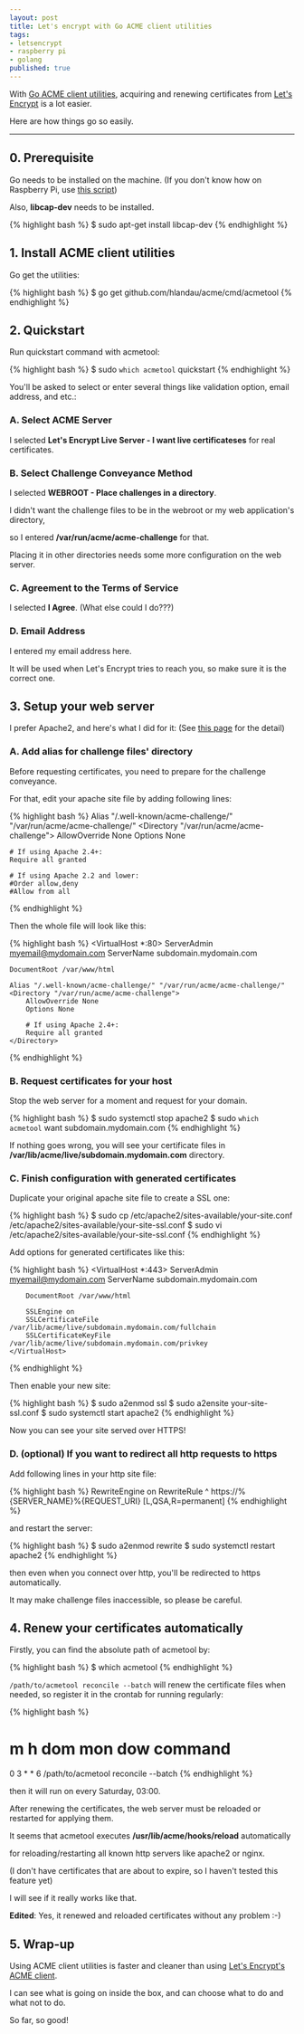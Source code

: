 ```yaml
---
layout: post
title: Let's encrypt with Go ACME client utilities
tags:
- letsencrypt
- raspberry pi
- golang
published: true
---
```


With [Go ACME client utilities](https://github.com/hlandau/acme), acquiring and renewing certificates from [Let's Encrypt](https://letsencrypt.org/) is a lot easier.

Here are how things go so easily.

----

## 0. Prerequisite

Go needs to be installed on the machine.
(If you don't know how on Raspberry Pi, use [this script](https://github.com/meinside/rpi-configs/blob/master/bin/prep_go.sh))

Also, **libcap-dev** needs to be installed.

{% highlight bash %}
$ sudo apt-get install libcap-dev
{% endhighlight %}

## 1. Install ACME client utilities

Go get the utilities:

{% highlight bash %}
$ go get github.com/hlandau/acme/cmd/acmetool
{% endhighlight %}

## 2. Quickstart

Run quickstart command with acmetool:

{% highlight bash %}
$ sudo `which acmetool` quickstart
{% endhighlight %}

You'll be asked to select or enter several things like validation option, email address, and etc.:

### A. Select ACME Server

I selected **Let's Encrypt Live Server - I want live certificateses** for real certificates.

### B. Select Challenge Conveyance Method

I selected **WEBROOT - Place challenges in a directory**.

I didn't want the challenge files to be in the webroot or my web application's directory,
  
so I entered **/var/run/acme/acme-challenge** for that.

Placing it in other directories needs some more configuration on the web server.

### C. Agreement to the Terms of Service

I selected **I Agree**. (What else could I do???)

### D. Email Address

I entered my email address here.

It will be used when Let's Encrypt tries to reach you, so make sure it is the correct one.

## 3. Setup your web server

I prefer Apache2, and here's what I did for it:
(See [this page](https://github.com/hlandau/acme/blob/master/_doc/WSCONFIG.md) for the detail)

### A. Add alias for challenge files' directory

Before requesting certificates, you need to prepare for the challenge conveyance.

For that, edit your apache site file by adding following lines:

{% highlight bash %}
Alias "/.well-known/acme-challenge/" "/var/run/acme/acme-challenge/"
<Directory "/var/run/acme/acme-challenge">
	AllowOverride None
	Options None

	# If using Apache 2.4+:
	Require all granted

	# If using Apache 2.2 and lower:
	#Order allow,deny
	#Allow from all
</Directory>
{% endhighlight %}

Then the whole file will look like this:

{% highlight bash %}
<VirtualHost *:80>
	ServerAdmin myemail@mydomain.com
	ServerName subdomain.mydomain.com

	DocumentRoot /var/www/html

	Alias "/.well-known/acme-challenge/" "/var/run/acme/acme-challenge/"
	<Directory "/var/run/acme/acme-challenge">
		AllowOverride None
		Options None
		
		# If using Apache 2.4+:
		Require all granted
	</Directory>
</VirtualHost>
{% endhighlight %}

### B. Request certificates for your host

Stop the web server for a moment and request for your domain.

{% highlight bash %}
$ sudo systemctl stop apache2
$ sudo `which acmetool` want subdomain.mydomain.com
{% endhighlight %}

If nothing goes wrong, you will see your certificate files in **/var/lib/acme/live/subdomain.mydomain.com** directory.

### C. Finish configuration with generated certificates

Duplicate your original apache site file to create a SSL one:

{% highlight bash %}
$ sudo cp /etc/apache2/sites-available/your-site.conf /etc/apache2/sites-available/your-site-ssl.conf
$ sudo vi /etc/apache2/sites-available/your-site-ssl.conf
{% endhighlight %}

Add options for generated certificates like this:

{% highlight bash %}
<IfModule mod_ssl.c>
	<VirtualHost *:443>
		ServerAdmin myemail@mydomain.com
		ServerName subdomain.mydomain.com

		DocumentRoot /var/www/html

		SSLEngine on
		SSLCertificateFile /var/lib/acme/live/subdomain.mydomain.com/fullchain
		SSLCertificateKeyFile /var/lib/acme/live/subdomain.mydomain.com/privkey
	</VirtualHost>
</IfModule>
{% endhighlight %}

Then enable your new site:

{% highlight bash %}
$ sudo a2enmod ssl
$ sudo a2ensite your-site-ssl.conf
$ sudo systemctl start apache2
{% endhighlight %}

Now you can see your site served over HTTPS!

### D. (optional) If you want to redirect all http requests to https

Add following lines in your http site file:

{% highlight bash %}
RewriteEngine on
RewriteRule ^ https://%{SERVER_NAME}%{REQUEST_URI} [L,QSA,R=permanent]
{% endhighlight %}

and restart the server:

{% highlight bash %}
$ sudo a2enmod rewrite
$ sudo systemctl restart apache2
{% endhighlight %}

then even when you connect over http, you'll be redirected to https automatically.

It may make challenge files inaccessible, so please be careful.

## 4. Renew your certificates automatically

Firstly, you can find the absolute path of acmetool by:

{% highlight bash %}
$ which acmetool
{% endhighlight %}

`/path/to/acmetool reconcile --batch` will renew the certificate files when needed, so register it in the crontab for running regularly:

{% highlight bash %}
# m h  dom mon dow   command
0 3 * * 6 /path/to/acmetool reconcile --batch
{% endhighlight %}

then it will run on every Saturday, 03:00.

After renewing the certificates, the web server must be reloaded or restarted for applying them.

It seems that acmetool executes **/usr/lib/acme/hooks/reload** automatically

for reloading/restarting all known http servers like apache2 or nginx.

(I don't have certificates that are about to expire, so I haven't tested this feature yet)

I will see if it really works like that.

**Edited**: Yes, it renewed and reloaded certificates without any problem :-)

## 5. Wrap-up

Using ACME client utilities is faster and cleaner than using [Let's Encrypt's ACME client](/2015/12/04/Lets-Encrypt-with-Raspberry-Pi/).

I can see what is going on inside the box, and can choose what to do and what not to do.

So far, so good!

